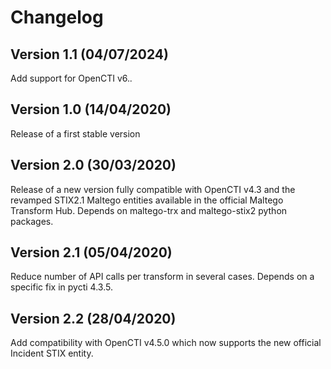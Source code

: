 # Changelog

## Version 1.1 (04/07/2024)

Add support for OpenCTI v6.*.*

## Version 1.0 (14/04/2020)

Release of a first stable version

## Version 2.0 (30/03/2020)

Release of a new version fully compatible with OpenCTI v4.3 and the revamped STIX2.1 Maltego entities available in the official Maltego Transform Hub.
Depends on maltego-trx and maltego-stix2 python packages.

## Version 2.1 (05/04/2020)

Reduce number of API calls per transform in several cases.
Depends on a specific fix in pycti 4.3.5.

## Version 2.2 (28/04/2020)

Add compatibility with OpenCTI v4.5.0 which now supports the new official Incident STIX entity.